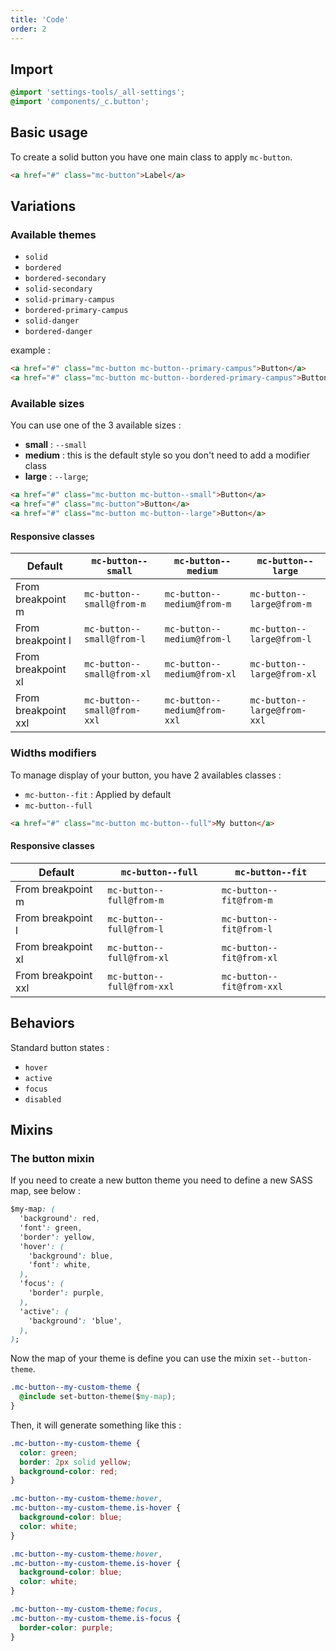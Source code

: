 ```yaml
---
title: 'Code'
order: 2
---
```


## Import

```css
@import 'settings-tools/_all-settings';
@import 'components/_c.button';
```

## Basic usage

To create a solid button you have one main class to apply `mc-button`.

```html
<a href="#" class="mc-button">Label</a>
```

<preview path="src/pages/Components/Buttons/previews/basic"></pattern>

## Variations

### Available themes

- `solid`
- `bordered`
- `bordered-secondary`
- `solid-secondary`
- `solid-primary-campus`
- `bordered-primary-campus`
- `solid-danger`
- `bordered-danger`

example :

```html
<a href="#" class="mc-button mc-button--primary-campus">Button</a>
<a href="#" class="mc-button mc-button--bordered-primary-campus">Button</a>
```

<preview path="src/pages/Components/Buttons/previews/button-styles"></pattern>

### Available sizes

You can use one of the 3 available sizes :

- **small** : `--small`
- **medium** : this is the default style so you don't need to add a modifier class
- **large** : `--large`;

```html
<a href="#" class="mc-button mc-button--small">Button</a>
<a href="#" class="mc-button">Button</a>
<a href="#" class="mc-button mc-button--large">Button</a>
```

<preview path="src/pages/Components/Buttons/previews/button-sizes"></pattern>

#### Responsive classes

| Default             | `mc-button--small`          | `mc-button--medium`          | `mc-button--large`          |
| ------------------- | --------------------------- | ---------------------------- | --------------------------- |
| From breakpoint m   | `mc-button--small@from-m`   | `mc-button--medium@from-m`   | `mc-button--large@from-m`   |
| From breakpoint l   | `mc-button--small@from-l`   | `mc-button--medium@from-l`   | `mc-button--large@from-l`   |
| From breakpoint xl  | `mc-button--small@from-xl`  | `mc-button--medium@from-xl`  | `mc-button--large@from-xl`  |
| From breakpoint xxl | `mc-button--small@from-xxl` | `mc-button--medium@from-xxl` | `mc-button--large@from-xxl` |

### Widths modifiers

To manage display of your button, you have 2 availables classes :

- `mc-button--fit` : Applied by default
- `mc-button--full`

```html
<a href="#" class="mc-button mc-button--full">My button</a>
```

<preview path="src/pages/Components/Buttons/previews/button-widths" ></preview>

#### Responsive classes

| Default             | `mc-button--full`          | `mc-button--fit`          |
| ------------------- | -------------------------- | ------------------------- |
| From breakpoint m   | `mc-button--full@from-m`   | `mc-button--fit@from-m`   |
| From breakpoint l   | `mc-button--full@from-l`   | `mc-button--fit@from-l`   |
| From breakpoint xl  | `mc-button--full@from-xl`  | `mc-button--fit@from-xl`  |
| From breakpoint xxl | `mc-button--full@from-xxl` | `mc-button--fit@from-xxl` |

## Behaviors

Standard button states :

- `hover`
- `active`
- `focus`
- `disabled`

<preview path="src/pages/Components/Buttons/previews/button-state"></pattern>

## Mixins

### The button mixin

If you need to create a new button theme you need to define a new SASS map, see below :

```css
$my-map: (
  'background': red,
  'font': green,
  'border': yellow,
  'hover': (
    'background': blue,
    'font': white,
  ),
  'focus': (
    'border': purple,
  ),
  'active': (
    'background': 'blue',
  ),
);
```

Now the map of your theme is define you can use the mixin `set--button-theme`.

```css
.mc-button--my-custom-theme {
  @include set-button-theme($my-map);
}
```

Then, it will generate something like this :

```css
.mc-button--my-custom-theme {
  color: green;
  border: 2px solid yellow;
  background-color: red;
}

.mc-button--my-custom-theme:hover,
.mc-button--my-custom-theme.is-hover {
  background-color: blue;
  color: white;
}

.mc-button--my-custom-theme:hover,
.mc-button--my-custom-theme.is-hover {
  background-color: blue;
  color: white;
}

.mc-button--my-custom-theme:focus,
.mc-button--my-custom-theme.is-focus {
  border-color: purple;
}
```
